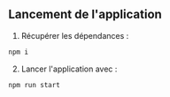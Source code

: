 ## Lancement de l'application 
1. Récupérer les dépendances :
```bash
npm i
```
2. Lancer l'application avec : 
```bash
npm run start
```
